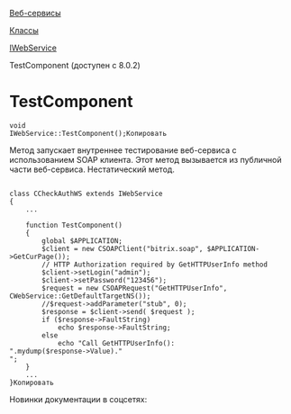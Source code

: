 [Веб-сервисы](/api_help/webservice/index.php)

[Классы](/api_help/webservice/classes/index.php)

[IWebService](/api_help/webservice/classes/iwebservice/index.php)

TestComponent (доступен с 8.0.2)

TestComponent
=============

```
void
IWebService::TestComponent();Копировать
```

Метод запускает внутреннее тестирование веб-сервиса с использованием SOAP
клиента. Этот метод вызывается из публичной части веб-сервиса. Нестатический метод.

```

class CCheckAuthWS extends IWebService
{
	...
    
	function TestComponent() 
	{
		global $APPLICATION;
		$client = new CSOAPClient("bitrix.soap", $APPLICATION->GetCurPage());
		// HTTP Authorization required by GetHTTPUserInfo method
		$client->setLogin("admin");
		$client->setPassword("123456");
		$request = new CSOAPRequest("GetHTTPUserInfo", CWebService::GetDefaultTargetNS());
		//$request->addParameter("stub", 0);
		$response = $client->send( $request );
		if ($response->FaultString)
			echo $response->FaultString;
		else
			echo "Call GetHTTPUserInfo(): 
".mydump($response->Value)."
";
	}
	...
}Копировать
```

Новинки документации в соцсетях: